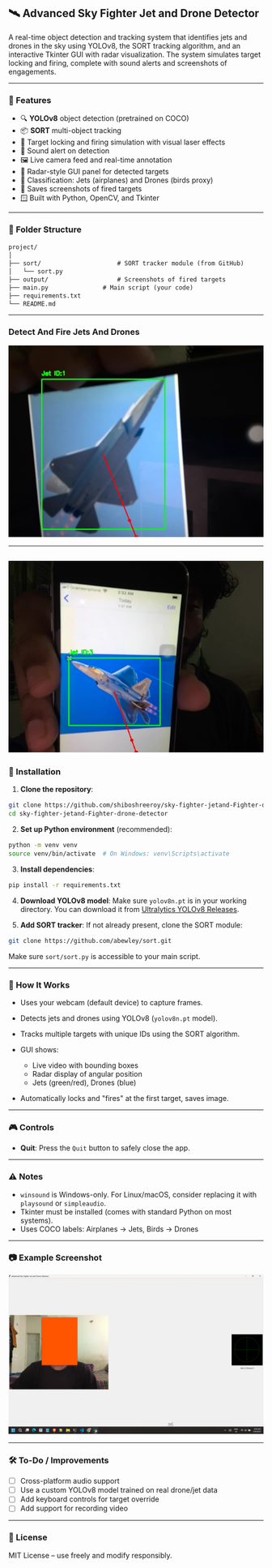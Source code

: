 
## 🛰️ Advanced Sky Fighter Jet and Drone Detector

A real-time object detection and tracking system that identifies jets and drones in the sky using YOLOv8, the SORT tracking algorithm, and an interactive Tkinter GUI with radar visualization. The system simulates target locking and firing, complete with sound alerts and screenshots of engagements.

---

### 📸 Features

* 🔍 **YOLOv8** object detection (pretrained on COCO)
* 📦 **SORT** multi-object tracking
* 🎯 Target locking and firing simulation with visual laser effects
* 🔔 Sound alert on detection
* 🖼️ Live camera feed and real-time annotation
* 📡 Radar-style GUI panel for detected targets
* 🧠 Classification: Jets (airplanes) and Drones (birds proxy)
* 💾 Saves screenshots of fired targets
* 🪟 Built with Python, OpenCV, and Tkinter

---

### 📁 Folder Structure

```
project/
│
├── sort/                     # SORT tracker module (from GitHub)
│   └── sort.py
├── output/                   # Screenshots of fired targets
├── main.py               # Main script (your code)
├── requirements.txt
└── README.md
```
---
### Detect And  Fire Jets And Drones
![FIghter Jet](./output/target_1_1044068679940600.jpg)

---
![Fighter Drone](./output/target_3_1044304667332400.jpg)
---

### 🚀 Installation

1. **Clone the repository**:

```bash
git clone https://github.com/shiboshreeroy/sky-fighter-jetand-Fighter-drone-detector.git
cd sky-fighter-jetand-Fighter-drone-detector
```

2. **Set up Python environment** (recommended):

```bash
python -m venv venv
source venv/bin/activate  # On Windows: venv\Scripts\activate
```

3. **Install dependencies**:

```bash
pip install -r requirements.txt
```

4. **Download YOLOv8 model**:
   Make sure `yolov8n.pt` is in your working directory. You can download it from [Ultralytics YOLOv8 Releases](https://github.com/ultralytics/ultralytics/releases).

5. **Add SORT tracker**:
   If not already present, clone the SORT module:

```bash
git clone https://github.com/abewley/sort.git
```

Make sure `sort/sort.py` is accessible to your main script.

---

### 🧠 How It Works

* Uses your webcam (default device) to capture frames.
* Detects jets and drones using YOLOv8 (`yolov8n.pt` model).
* Tracks multiple targets with unique IDs using the SORT algorithm.
* GUI shows:

  * Live video with bounding boxes
  * Radar display of angular position
  * Jets (green/red), Drones (blue)
* Automatically locks and "fires" at the first target, saves image.

---

### 🎮 Controls

* **Quit**: Press the `Quit` button to safely close the app.

---

### ⚠️ Notes

* `winsound` is Windows-only. For Linux/macOS, consider replacing it with `playsound` or `simpleaudio`.
* Tkinter must be installed (comes with standard Python on most systems).
* Uses COCO labels: Airplanes → Jets, Birds → Drones

---

### 📷 Example Screenshot

![Software Demo](./output/software_demo.png)

---

### 🛠️ To-Do / Improvements

* [ ] Cross-platform audio support
* [ ] Use a custom YOLOv8 model trained on real drone/jet data
* [ ] Add keyboard controls for target override
* [ ] Add support for recording video

---

### 📜 License

MIT License – use freely and modify responsibly.
